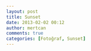 ```yaml
---
layout: post
title: Sunset
date: 2013-02-02 00:12
author: mertcan
comments: true
categories: [Fotoğraf, Sunset]
---
```

&nbsp;
<div class="separator" style="clear: both; text-align: center;"><a style="margin-left: 1em; margin-right: 1em;" href="http://www.mertcanekren.com/blog/wp-content/uploads/2013/02/blogger-image-1828843885.jpg"><img src="http://www.mertcanekren.com/blog/wp-content/uploads/2013/02/blogger-image-1828843885.jpg" alt="" border="0" /></a></div>
